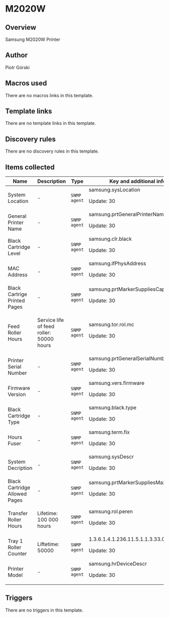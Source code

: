 # M2020W

## Overview

Samsung M2020W Printer



## Author

Piotr Górski

## Macros used

There are no macros links in this template.

## Template links

There are no template links in this template.

## Discovery rules

There are no discovery rules in this template.

## Items collected

|Name|Description|Type|Key and additional info|
|----|-----------|----|----|
|System Location|<p>-</p>|`SNMP agent`|samsung.sysLocation<p>Update: 30</p>|
|General Printer Name|<p>-</p>|`SNMP agent`|samsung.prtGeneralPrinterName<p>Update: 30</p>|
|Black Cartridge Level|<p>-</p>|`SNMP agent`|samsung.clr.black<p>Update: 30</p>|
|MAC Address|<p>-</p>|`SNMP agent`|samsung.ifPhysAddress<p>Update: 30</p>|
|Black Cartrige Printed Pages|<p>-</p>|`SNMP agent`|samsung.prtMarkerSuppliesCapacity<p>Update: 30</p>|
|Feed Roller Hours|<p>Service life of feed roller: 50000 hours</p>|`SNMP agent`|samsung.tor.rol.mc<p>Update: 30</p>|
|Printer Serial Number|<p>-</p>|`SNMP agent`|samsung.prtGeneralSerialNumber<p>Update: 30</p>|
|Firmware Version|<p>-</p>|`SNMP agent`|samsung.vers.firmware<p>Update: 30</p>|
|Black Cartridge Type|<p>-</p>|`SNMP agent`|samsung.black.type<p>Update: 30</p>|
|Hours Fuser|<p>-</p>|`SNMP agent`|samsung.term.fix<p>Update: 30</p>|
|System Decription|<p>-</p>|`SNMP agent`|samsung.sysDescr<p>Update: 30</p>|
|Black Cartridge Allowed Pages|<p>-</p>|`SNMP agent`|samsung.prtMarkerSuppliesMaxCapacity<p>Update: 30</p>|
|Transfer Roller Hours|<p>Lifetime: 100 000 hours</p>|`SNMP agent`|samsung.rol.peren<p>Update: 30</p>|
|Tray 1 Roller Counter|<p>Liftetime: 50000</p>|`SNMP agent`|1.3.6.1.4.1.236.11.5.1.1.3.33.0<p>Update: 30</p>|
|Printer Model|<p>-</p>|`SNMP agent`|samsung.hrDeviceDescr<p>Update: 30</p>|
## Triggers

There are no triggers in this template.

